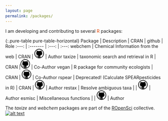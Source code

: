 ```yaml
---
layout: page
permalink: /packages/
---
```


I am developing and contributing to several <span style="color:#E14000">R</span> packages:

{:.pure-table pure-table-horizontal}
Package   |   Description |   CRAN   |  github | Role
 :---: | :------- | :---: | :---: 
<a href="https://github.com/ropensci/webchem" style="text-decoration:none">webchem</a> | Chemical Information from the web | <a href="http://cran.r-project.org/web/packages/webchem/index.html" style="text-decoration:none"><span class="badge badge-success">CRAN</span></a> | <a href="https://github.com/ropensci/webchem" style="text-decoration:none"><img src="/figures/blacktocat.png" alt="blacktocat" width="30" height="30"></a> | Author
<a href="https://github.com/ropensci/taxize" style="text-decoration:none">taxize</a> |  taxonomic search and retrieval in R | <a href="http://cran.r-project.org/web/packages/taxize/" style="text-decoration:none"><span class="badge-success">CRAN</span></a> |<a href="https://github.com/ropensci/taxize" style="text-decoration:none"><img src="/figures/blacktocat.png" alt="blacktocat" width="30" height="30"></a> | <a href="https://github.com/ropensci/taxize/commits?author=EDiLD" style="text-decoration:none">Co-Author</a>
<a href="https://github.com/vegandevs/vegan" style="text-decoration:none">vegan</a> | R package for community ecologists | <a href="http://cran.r-project.org/web/packages/vegan/" style="text-decoration:none"><span class="badge badge-success">CRAN</span></a> | <a href="https://github.com/jarioksa/vegan" style="text-decoration:none"><img src="/figures/blacktocat.png" alt="blacktocat" width="30" height="30"></a> | <a href="https://github.com/vegandevs/vegan/commits?author=EDiLD" style="text-decoration:none">Co-Author</a>
<a href="https://github.com/EDiLD/rspear" style="text-decoration:none">rspear</a> | Deprecated! (Calculate SPEARpesticides in R) | <a href="http://cran.r-project.org/web/packages/rspear/index.html" style="text-decoration:none"><span class="badge-deprecated">CRAN</span></a> | <a href="https://github.com/EDiLD/rspear" style="text-decoration:none"><img src="/figures/blacktocat.png" alt="blacktocat" width="30" height="30"></a> | Author
<a href="https://github.com/EDiLD/restax" style="text-decoration:none">restax</a> | Resolve ambiguous taxa |  | <a href="https://github.com/EDiLD/restax" style="text-decoration:none"><img src="/figures/blacktocat.png" alt="blacktocat" width="30" height="30"></a> | Author
<a href="https://github.com/EDiLD/esmisc" style="text-decoration:none">esmisc</a> | Miscellaneous functions |  | <a href="https://github.com/EDiLD/esmisc" style="text-decoration:none"><img src="/figures/blacktocat.png" alt="blacktocat" width="30" height="30"></a> | Author

The *taxize* and *webchem* packages are part of the [ROpenSci](https://ropensci.org/) collective.
[![alt text](https://ropensci.org/assets/common-files/img/content/blog_header_logo.png)](https://ropensci.org/)
